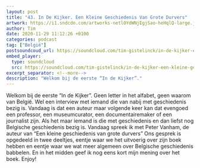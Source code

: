 ```yaml
---
layout: post
title: "43. In De Kijker. Een Kleine Geschiedenis Van Grote Durvers"
artwork: https://i1.sndcdn.com/artworks-netlOYdWNjEgjSao-heHqlQ-large.jpg
author: Tim
date: 2020-11-29 11:12:26 +0100
categories: podcast
tag: ["België"]
postsoundcoud_url: https://soundcloud.com/tim-gistelinck/in-de-kijker-een-kleine-geschiedenis-van-grote-durvers
embed_player:
  type: soundcloud
  src: https://soundcloud.com/tim-gistelinck/in-de-kijker-een-kleine-geschiedenis-van-grote-durvers
excerpt_separator: <!--more-->
description: "Welkom bij de eerste “In de Kijker”."
---
```

Welkom bij de eerste “In de Kijker”. Geen letter in het alfabet, geen waarom van België. Wel een interview met iemand die van nabij met geschiedenis bezig is. Vandaag is dat een auteur maar volgende keer kan dat evengoed een professor, een museumcurator, een documentairemaker of een journalist zijn. Als het maar iemand is die met geschiedenis en dan liefst nog Belgische geschiedenis bezig is. Vandaag spreek ik met Peter Vanham, de auteur van “Een kleine geschiedenis van grote durvers” Ons gesprek is opgedeeld in twee deeltjes, eentje waar we het uitvoerig over zijn boek hebben en eentje waar we wat meer algemeen over Belgische geschiedenis babbelen. En in het midden geef ik nog eens kort mijn mening over het boek. Enjoy!